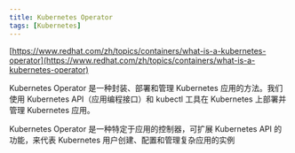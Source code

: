 ```yaml
---
title: Kubernetes Operator
tags: [Kubernetes]
---
```


[https://www.redhat.com/zh/topics/containers/what-is-a-kubernetes-operator](https://www.redhat.com/zh/topics/containers/what-is-a-kubernetes-operator)

Kubernetes Operator 是一种封装、部署和管理 Kubernetes 应用的方法。我们使用 Kubernetes API（应用编程接口）和 kubectl 工具在 Kubernetes 上部署并管理 Kubernetes 应用。

Kubernetes Operator 是一种特定于应用的控制器，可扩展 Kubernetes API 的功能，来代表 Kubernetes 用户创建、配置和管理复杂应用的实例

